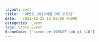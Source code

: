 ```yaml
---
layout: post
title:  "이벤트_2019여름_0화_오프닝"
date:   2021-12-25 13:00:00 +0000
categories: Event
Tags: Story Event
SceneCode: ["scene_evt190627_cp0_q1_s10"]
---
```

